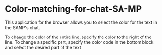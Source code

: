 # Color-matching-for-chat-SA-MP
This application for the browser allows you to select the color for the text in the SAMP's chat.

To change the color of the entire line, specify the color to the right of the line.
To change a specific part, specify the color code in the bottom block and select the desired part of the text

